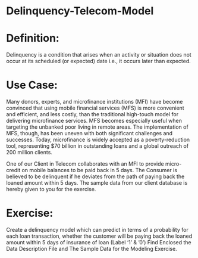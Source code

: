 # Delinquency-Telecom-Model
# Definition:
Delinquency is a condition that arises when an activity or situation does not occur at its scheduled (or expected) date i.e., it occurs later than expected.
# Use Case:
Many donors, experts, and microfinance institutions (MFI) have become convinced that using mobile financial services (MFS) is more convenient and efficient, and less costly, than the traditional high-touch model for delivering microfinance services. MFS becomes especially useful when targeting the unbanked poor living in remote areas. The implementation of MFS, though, has been uneven with both significant challenges and successes.
Today, microfinance is widely accepted as a poverty-reduction tool, representing $70 billion in outstanding loans and a global outreach of 200 million clients.

One of our Client in Telecom collaborates with an MFI to provide micro-credit on mobile balances to be paid back in 5 days. The Consumer is believed to be delinquent if he deviates from the path of paying back the loaned amount within 5 days.
The sample data from our client database is hereby given to you for the exercise.
# Exercise:
Create a delinquency model which can predict in terms of a probability for each loan transaction, whether the customer will be paying back the loaned amount within 5 days of insurance of loan 
(Label ‘1’ & ’0’)
Find Enclosed the Data Description File and The Sample Data for the Modeling Exercise.

